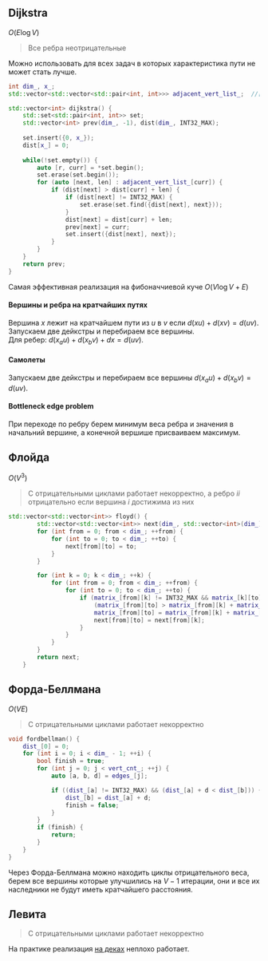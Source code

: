 ## Dijkstra
$O(E\log{V})$
> Все ребра неотрицательные

Можно использовать для всех задач в которых характеристика пути не может стать лучше.

```cpp
int dim_, x_;
std::vector<std::vector<std::pair<int, int>>> adjacent_vert_list_;  //[i] = j, k

std::vector<int> dijkstra() {
    std::set<std::pair<int, int>> set;
    std::vector<int> prev(dim_, -1), dist(dim_, INT32_MAX);
    
    set.insert({0, x_});
    dist[x_] = 0;
    
    while(!set.empty()) {
        auto [r, curr] = *set.begin();
        set.erase(set.begin());
        for (auto [next, len] : adjacent_vert_list_[curr]) {
            if (dist[next] > dist[curr] + len) {
                if (dist[next] != INT32_MAX) {
                    set.erase(set.find({dist[next], next}));
                }
                dist[next] = dist[curr] + len;
                prev[next] = curr;
                set.insert({dist[next], next});
            }
        }
    }
    return prev;
}
```
Самая эффективная реализация на фибоначчиевой куче $O(V\log{V} + E)$

#### Вершины и ребра на кратчайших путях

Вершина $x$ лежит на кратчайшем пути из $u$ в $v$ если $d(xu) + d(xv) = d(uv)$. Запускаем две дейкстры и перебираем все вершины.  
Для ребер: $d(x_au) + d(x_bv) + dx = d(uv)$.

#### Самолеты
Запускаем две дейкстры и перебираем все вершины $d(x_au) + d(x_bv) = d(uv)$.

#### Bottleneck edge problem
При переходе по ребру берем минимум веса ребра и значения в начальний вершине, а конечной вершише присваиваем максимум.

## Флойда
$O(V^3)$
> С отрицательными циклами работает некорректно, а ребро $ii$ отрицательно если вершина $i$ достижима из них  

```cpp
std::vector<std::vector<int>> floyd() {
        std::vector<std::vector<int>> next(dim_, std::vector<int>(dim_));    //восстановление пути
        for (int from = 0; from < dim_; ++from) {
            for (int to = 0; to < dim_; ++to) {
                next[from][to] = to;
            }
        }

        for (int k = 0; k < dim_; ++k) {
            for (int from = 0; from < dim_; ++from) {
                for (int to = 0; to < dim_; ++to) {
                    if (matrix_[from][k] != INT32_MAX && matrix_[k][to] != INT32_MAX &&
                        (matrix_[from][to] > matrix_[from][k] + matrix_[k][to])) {
                        matrix_[from][to] = matrix_[from][k] + matrix_[k][to];
                        next[from][to] = next[from][k];
                    }
                }
            }
        }
        return next;
    }
```

## Форда-Беллмана
$O(VE)$
> С отрицательными циклами работает некорректно  

```cpp
void fordbellman() {
    dist_[0] = 0;
    for (int i = 0; i < dim_ - 1; ++i) {
        bool finish = true;
        for (int j = 0; j < vert_cnt_; ++j) {
            auto [a, b, d] = edges_[j];

            if ((dist_[a] != INT32_MAX) && (dist_[a] + d < dist_[b])) {
                dist_[b] = dist_[a] + d;
                finish = false;
            }
        }
        if (finish) {
            return;
        }
    }
}
```
Через Форда-Беллмана можно находить циклы отрицательного веса, берем все вершины которые улучшились на $V - 1$ итерации, они и все их наследники не будут иметь кратчайшего расстояния.


## Левита
> С отрицательными циклами работает некорректно 

На практике реализация [на деках](https://e-maxx.ru/algo/levit_algorithm) неплохо работает.
